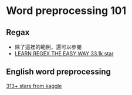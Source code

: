 # Word preprocessing 101

## Regax

* 除了這裡的範例，還可以參閱
* [LEARN REGEX THE EASY WAY 33.1k star](https://github.com/ziishaned/learn-regex/blob/master/translations/README-cn.md?fbclid=IwAR3pKb_r73dXXFFzvOY06HpXJFzK6Ak6uWfuyRZFiprbBAn8xRBzuuPIwZI)

## English word preprocessing

[313+ stars from kaggle](https://www.kaggle.com/sudalairajkumar/getting-started-with-text-preprocessing/notebook)

